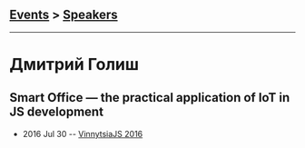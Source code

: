 ## [Events](../README.md) > [Speakers](../speakers.md)
---

# Дмитрий Голиш

## Smart Office — the practical application of IoT in JS development
- 2016 Jul 30 -- [VinnytsiaJS 2016](https://www.youtube.com/watch?v=qWHMK_uHT4I)    
